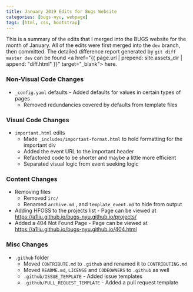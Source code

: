 ```yaml
---
title: January 2019 Edits for Bugs Website
categories: [bugs-nyu, webpage]
tags: [html, css, bootstrap]
---
```

This is a summary of the edits that I merged into the BUGS website for the month of
January. All of the edits were first merged into the `dev` branch, then committed.
The detailed difference report generated by `git diff master dev` can be found
<a href="{{ page.url | prepend: site.assets_dir | append: "diff.html" }}" target="\_blank">
here</a>.

### Non-Visual Code Changes
- `_config.yaml` defaults - Added defaults for values in certain types of pages
	- Removed redundancies covered by defaults from template files

### Visual Code Changes
- `important.html` edits
	- Made `_includes/important-format.html` to hold formatting for the important div
	- Added the event URL to the important header
	- Refactored code to be shorter and maybe a little more efficient
	- Separated visual logic from event seeking logic

### Content Changes
* Removing files
	- Removed `irc/`
	- Renamed `archive.md` , and `template_event.md` to hide from output
* Adding HFOSS to the projects list - Page can be viewed at https://a1liu.github.io/bugs-nyu.github.io/projects/
* Added a 404 Not Found Page - Page can be viewed at https://a1liu.github.io/bugs-nyu.github.io/404.html

### Misc Changes
* `.github` folder
	- Moved `CONTRIBUTE.md` to `.github` and renamed it to `CONTRIBUTING.md`
	- Moved `README.md`, `LICENSE` and `CODEOWNERS` to `.github` as well
	- `.github/ISSUE_TEMPLATE` - Added issue templates
	- `.github/PULL_REQUEST_TEMPLATE` - Added a pull request template
